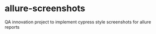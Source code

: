 # allure-screenshots
QA innovation project to implement cypress style screenshots for allure reports
